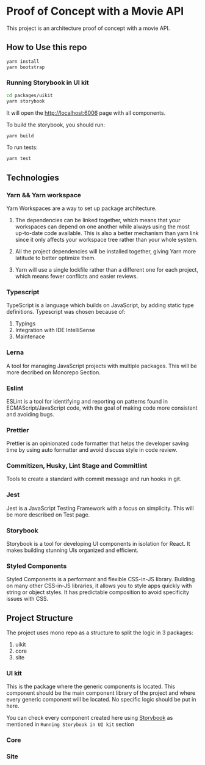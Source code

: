 # Proof of Concept with a Movie API

This project is an architecture proof of concept with a movie API.

## How to Use this repo

```sh
yarn install
yarn bootstrap
```

### Running Storybook in UI kit

```sh
cd packages/uikit
yarn storybook
```

It will open the [http://localhost:6006](http://localhost:6006) page with all components.

To build the storybook, you should run:

```sh
yarn build
```

To run tests:

```sh
yarn test
```

## Technologies

### Yarn && Yarn workspace

Yarn Workspaces are a way to set up package architecture.

1. The dependencies can be linked together, which means that your workspaces can depend on one another while always using the most up-to-date code available. This is also a better mechanism than yarn link since it only affects your workspace tree rather than your whole system.

2. All the project dependencies will be installed together, giving Yarn more latitude to better optimize them.

3. Yarn will use a single lockfile rather than a different one for each project, which means fewer conflicts and easier reviews.

### Typescript

TypeScript is a language which builds on JavaScript, by adding static type definitions. Typescript was chosen because of:

1. Typings
2. Integration with IDE IntelliSense
3. Maintenace

### Lerna

A tool for managing JavaScript projects with multiple packages. This will be more decribed on Monorepo Section.

### Eslint

ESLint is a tool for identifying and reporting on patterns found in ECMAScript/JavaScript code, with the goal of making code more consistent and avoiding bugs.

### Prettier

Prettier is an opinionated code formatter that helps the developer saving time by using auto formatter and avoid discuss style in code review.

### Commitizen, Husky, Lint Stage and Commitlint

Tools to create a standard with commit message and run hooks in git.

### Jest

Jest is a JavaScript Testing Framework with a focus on simplicity. This will be more described on Test page.

### Storybook

Storybook is a tool for developing UI components in isolation for React. It makes building stunning UIs organized and efficient.

### Styled Components

Styled Components is a performant and flexible CSS-in-JS library. Building on many other CSS-in-JS libraries, it allows you to style apps quickly with string or object styles. It has predictable composition to avoid specificity issues with CSS.

## Project Structure

The project uses mono repo as a structure to split the logic in 3 packages:

1. uikit
2. core
3. site

### UI kit

This is the package where the generic components is located. This component should be the main component library of the project and where every generic component will be located. No specific logic should be put in here.

You can check every component created here using [Storybook](https://storybook.js.org/) as mentioned in `Running Storybook in UI kit` section

### Core

### Site
